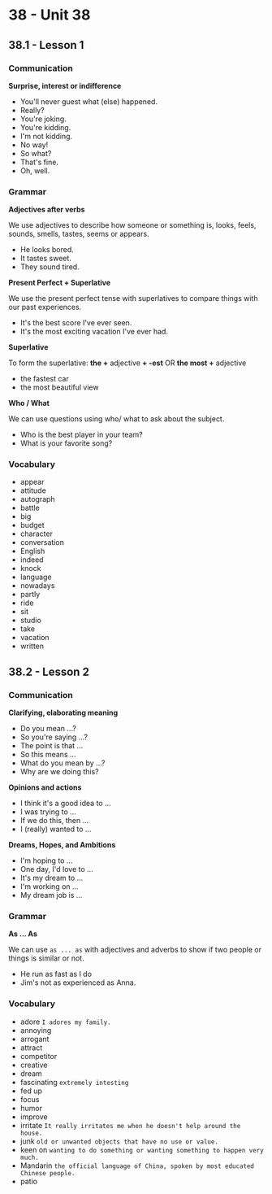 # 38 - Unit 38

## 38.1 - Lesson 1

### Communication

**Surprise, interest or indifference**

- You'll never guest what (else) happened.
- Really?
- You're joking.
- You're kidding.
- I'm not kidding.
- No way!
- So what?
- That's fine.
- Oh, well.

### Grammar

**Adjectives after verbs**

We use adjectives to describe how someone or something is, looks, feels, sounds, smells, tastes, seems or appears.

- He looks bored.
- It tastes sweet.
- They sound tired.

**Present Perfect + Superlative**

We use the present perfect tense with superlatives to compare things with our past experiences.

- It's the best score I've ever seen.
- It's the most exciting vacation I've ever had.

**Superlative**

To form the superlative: **the +** adjective **+ -est** OR **the most +** adjective

- the fastest car
- the most beautiful view

**Who / What**

We can use questions using who/ what to ask about the subject.

- Who is the best player in your team?
- What is your favorite song?

### Vocabulary

- appear
- attitude
- autograph
- battle
- big
- budget
- character
- conversation
- English
- indeed
- knock
- language
- nowadays
- partly
- ride
- sit
- studio
- take
- vacation
- written

## 38.2 - Lesson 2

### Communication

**Clarifying, elaborating meaning**

- Do you mean ...?
- So you're saying ...?
- The point is that ...
- So this means ...
- What do you mean by ...?
- Why are we doing this?

**Opinions and actions**

- I think it's a good idea to ...
- I was trying to ...
- If we do this, then ...
- I (really) wanted to ...

**Dreams, Hopes, and Ambitions**

- I'm hoping to ...
- One day, I'd love to ...
- It's my dream to ...
- I'm working on ...
- My dream job is ...

### Grammar

**As ... As**

We can use `as ... as` with adjectives and adverbs to show if two people or things is similar or not.

- He run as fast as I do
- Jim's not as experienced as Anna.

### Vocabulary

- adore
    `I adores my family.`
- annoying
- arrogant
- attract
- competitor
- creative
- dream
- fascinating 
    `extremely intesting`
- fed up
- focus
- humor
- improve
- irritate
    `It really irritates me when he doesn't help around the house.`
- junk
    `old or unwanted objects that have no use or value.`
- keen on
    `wanting to do something or wanting something to happen very much.`
- Mandarin
    `the official language of China, spoken by most educated Chinese people.`
- patio
